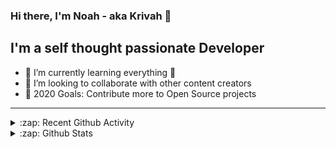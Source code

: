 ### Hi there, I'm Noah - aka Krivah 👋

## I'm a self thought passionate Developer

- 🌱 I’m currently learning everything 🤣
- 👯 I’m looking to collaborate with other content creators
- 🥅 2020 Goals: Contribute more to Open Source projects

---

<details>
  <summary>:zap: Recent Github Activity</summary>
  
<!--START_SECTION:activity-->
1. 💪 Opened PR [#1204](https://github.com/telegraf/telegraf/pull/1204) in [telegraf/telegraf](https://github.com/telegraf/telegraf)
2. 🎉 Merged PR [#8](https://github.com/krivahtoo/telegraf/pull/8) in [krivahtoo/telegraf](https://github.com/krivahtoo/telegraf)
3. 💪 Opened PR [#8](https://github.com/krivahtoo/telegraf/pull/8) in [krivahtoo/telegraf](https://github.com/krivahtoo/telegraf)
4. 🎉 Merged PR [#7](https://github.com/krivahtoo/telegraf/pull/7) in [krivahtoo/telegraf](https://github.com/krivahtoo/telegraf)
5. 💪 Opened PR [#7](https://github.com/krivahtoo/telegraf/pull/7) in [krivahtoo/telegraf](https://github.com/krivahtoo/telegraf)
<!--END_SECTION:activity-->

</details>

<details>
  <summary>:zap: Github Stats</summary>

  [![Krivah's github stats](https://github-readme-stats.vercel.app/api?username=krivahtoo&count_private=true)](https://github.com/anuraghazra/github-readme-stats)
  [![Top Langs](https://github-readme-stats.vercel.app/api/top-langs/?username=krivahtoo&layout=compact&langs_count=10)](https://github.com/anuraghazra/github-readme-stats)
</details>


